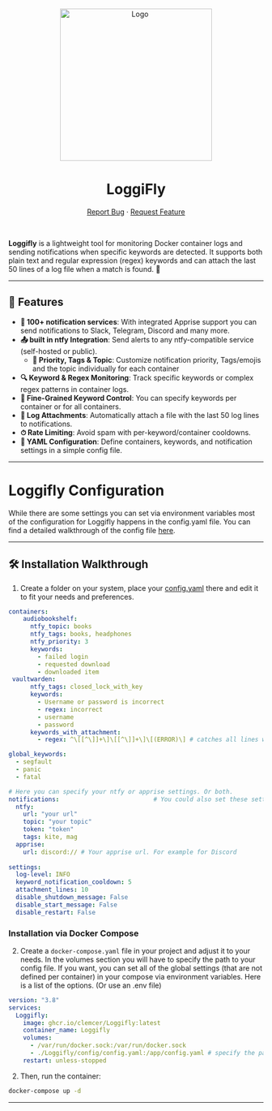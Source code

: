 <a name="readme-top"></a>

<br />
<div align="center">
  <a href="clemcer/logsend">
    <img src="/icon.png" alt="Logo" width="300" height="auto">
  </a>

<h1 align="center">LoggiFly</h1>

  <p align="center">
    <a href="https://github.com/clemcer/Loggifly/issues">Report Bug</a>
    ·
    <a href="https://github.com/clemcer/Loggifly/issues">Request Feature</a>
  </p>
</div>

<br>


**Loggifly** is a lightweight tool for monitoring Docker container logs and sending notifications when specific keywords are detected. It supports both plain text and regular expression (regex) keywords and can attach the last 50 lines of a log file when a match is found. 🚀

---

## 🚀 Features

- **🌟 100+ notification services**: With integrated Apprise support you can send notifications to Slack, Telegram, Discord and many more.
- **📤 built in ntfy Integration**: Send alerts to any ntfy-compatible service (self-hosted or public).
  - **🥳 Priority, Tags & Topic**: Customize notification priority, Tags/emojis and the topic individually for each container
- **🔍 Keyword & Regex Monitoring**: Track specific keywords or complex regex patterns in container logs.  
- **🐳 Fine-Grained Keyword Control**: You can specify keywords per container or for all containers.  
- **📁 Log Attachments**: Automatically attach a file with the last 50 log lines to notifications.  
- **⏱ Rate Limiting**: Avoid spam with per-keyword/container cooldowns.  
- **🔧 YAML Configuration**: Define containers, keywords, and notification settings in a simple config file.  

---

# Loggifly Configuration 

While there are some settings you can set via environment variables most of the configuration for Loggifly happens in the config.yaml file.
You can find a detailed walkthrough of the config file [here](https://https://github.com/clemcer/loggifly/blob/main/walkthrough.md).

---


## 🛠 Installation Walkthrough


1. Create a folder on your system, place your [config.yaml](config.yaml) there and edit it to fit your needs and preferences.
```yaml
containers:
    audiobookshelf:
      ntfy_topic: books
      ntfy_tags: books, headphones
      ntfy_priority: 3
      keywords:
        - failed login
        - requested download
        - downloaded item 
 vaultwarden:
      ntfy_tags: closed_lock_with_key
      keywords:
        - Username or password is incorrect
        - regex: incorrect
        - username
        - password
      keywords_with_attachment:
        - regex: ^\[[^\]]+\]\[[^\]]+\]\[(ERROR)\] # catches all lines with Log level ERROR at the beginning (after the timestamp)

global_keywords:
  - segfault
  - panic
  - fatal

# Here you can specify your ntfy or apprise settings. Or both. 
notifications:                          # You could also set these settings via environment variables if you want
  ntfy:                                 
    url: "your url"
    topic: "your topic"
    token: "token"
    tags: kite, mag
  apprise:
    url: discord:// # Your apprise url. For example for Discord
  
settings:
  log-level: INFO
  keyword_notification_cooldown: 5
  attachment_lines: 10 
  disable_shutdown_message: False
  disable_start_message: False
  disable_restart: False
```

### Installation via Docker Compose

2. Create a `docker-compose.yaml` file in your project and adjust it to your needs. In the volumes section you will have to specify the path to your config file.
If you want, you can set all of the global settings (that are not defined per container) in your compose via environment variables. Here is a list of the options. (Or use an .env file)

```yaml
version: "3.8"
services:
  Loggifly:
    image: ghcr.io/clemcer/Loggifly:latest
    container_name: Loggifly
    volumes:
      - /var/run/docker.sock:/var/run/docker.sock
      - ./Loggifly/config/config.yaml:/app/config.yaml # specify the path of your condig file on the left side of the mapping
    restart: unless-stopped
```

2. Then, run the container:

```bash
docker-compose up -d
```
---

